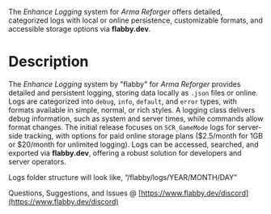 The *Enhance Logging* system for *Arma Reforger* offers detailed, categorized logs with local or online persistence, customizable formats, and accessible storage options via **flabby.dev**.

# Description
The *Enhance Logging* system by "flabby" for *Arma Reforger* provides detailed and persistent logging, storing data locally as `.json` files or online. Logs are categorized into `debug`, `info`, `default`, and `error` types, with formats available in simple, normal, or rich styles. A logging class delivers debug information, such as system and server times, while commands allow format changes. The initial release focuses on `SCR_GameMode` logs for server-side tracking, with options for paid online storage plans ($2.5/month for 1GB or $20/month for unlimited logging). Logs can be accessed, searched, and exported via **flabby.dev**, offering a robust solution for developers and server operators.

Logs folder structure will look like, “/flabby/logs/YEAR/MONTH/DAY”

Questions, Suggestions, and Issues @ [https://www.flabby.dev/discord](https://www.flabby.dev/discord)